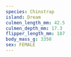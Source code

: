 ```yaml
---
species: Chinstrap
island: Dream
culmen_length_mm: 42.5
culmen_depth_mm: 17.3
flipper_length_mm: 187
body_mass_g: 3350
sex: FEMALE
---
```


